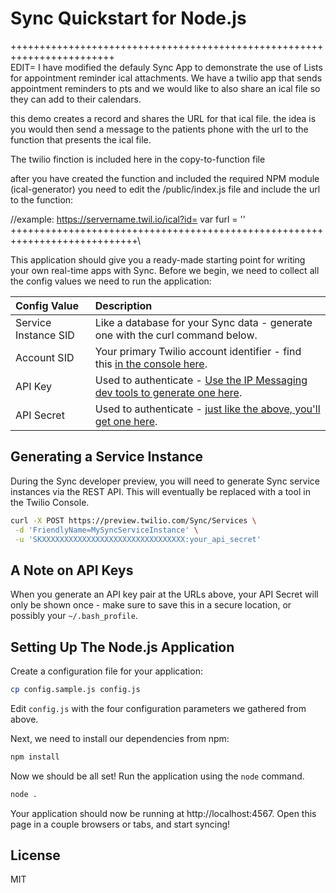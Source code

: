 # Sync Quickstart for Node.js
++++++++++++++++++++++++++++++++++++++++++++++++++++++++++++++++++++++++\
EDIT=
I have modified the defauly Sync App to demonstrate the use of Lists for appointment reminder ical attachments.  We have a twilio app that sends appointment reminders to pts and we would like to also share an ical file so they can add to their calendars. 

this demo creates a record and shares the URL for that ical file.  the idea is you would then send a message to the patients phone with the url to the function that presents the ical file. 

The twilio finction is included here in the copy-to-function file

after you have created the function and included the required NPM module (ical-generator)
you need to edit the /public/index.js file and include the url to the function:

//example: https://servername.twil.io/ical?id=
  var furl = ''
++++++++++++++++++++++++++++++++++++++++++++++++++++++++++++++++++++++++++++\

This application should give you a ready-made starting point for writing your
own real-time apps with Sync. Before we begin, we need to collect
all the config values we need to run the application:

| Config Value  | Description |
| :-------------  |:------------- |
Service Instance SID | Like a database for your Sync data - generate one with the curl command below.
Account SID | Your primary Twilio account identifier - find this [in the console here](https://www.twilio.com/console).
API Key | Used to authenticate - [Use the IP Messaging dev tools to generate one here](https://www.twilio.com/user/account/ip-messaging/dev-tools/api-keys).
API Secret | Used to authenticate - [just like the above, you'll get one here](https://www.twilio.com/user/account/ip-messaging/dev-tools/api-keys).

## Generating a Service Instance

During the Sync developer preview, you will need to generate Sync service
instances via the REST API. This will eventually be replaced with a tool in the Twilio Console.

```bash
curl -X POST https://preview.twilio.com/Sync/Services \
 -d 'FriendlyName=MySyncServiceInstance' \
 -u 'SKXXXXXXXXXXXXXXXXXXXXXXXXXXXXXXXX:your_api_secret'
```

## A Note on API Keys

When you generate an API key pair at the URLs above, your API Secret will only
be shown once - make sure to save this in a secure location, or possibly your `~/.bash_profile`.

## Setting Up The Node.js Application

Create a configuration file for your application:

```bash
cp config.sample.js config.js
```

Edit `config.js` with the four configuration parameters we gathered from above.

Next, we need to install our dependencies from npm:

```bash
npm install
```

Now we should be all set! Run the application using the `node` command.

```bash
node .
```

Your application should now be running at http://localhost:4567. Open this page
in a couple browsers or tabs, and start syncing!

## License

MIT
